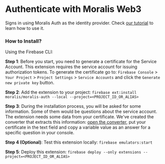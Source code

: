 # Authenticate with Moralis Web3

Signs in using Moralis Auth as the identity provider. Check [our tutorial](https://docs.moralis.io/authentication-api/integrations/firebase-nodejs) to learn how to use it.

### How to Install?

Using the Firebase CLI:

**Step 1**: Before you start, you need to generate a certificate for the Service Account. This extension requires the service account for issuing authorization tokens. To generate the certificate go to: `Firebase Console` > `Your Project` > `Project Settings` > `Service Accounts` and click the `Generate new private key` button.

**Step 2**: Add the extension to your project: `firebase ext:install moralis/moralis-auth --local --project=<PROJECT_ID_OR_ALIAS>`

**Step 3**: During the installation process, you will be asked for some information. Some of them would be questions about the service account. The extension needs some data from your certificate. We've created the converter that extracts this information: [open the converter](https://moralisweb3.github.io/firebase-extensions/service-account-converter/), put your certificate in the text field and copy a variable value as an answer for a specific question in your console.

**Step 4 (Optional)**: Test this extension locally: `firebase emulators:start`

**Step 5**: Deploy this extension: `firebase deploy --only extensions --project=<PROJECT_ID_OR_ALIAS>`
